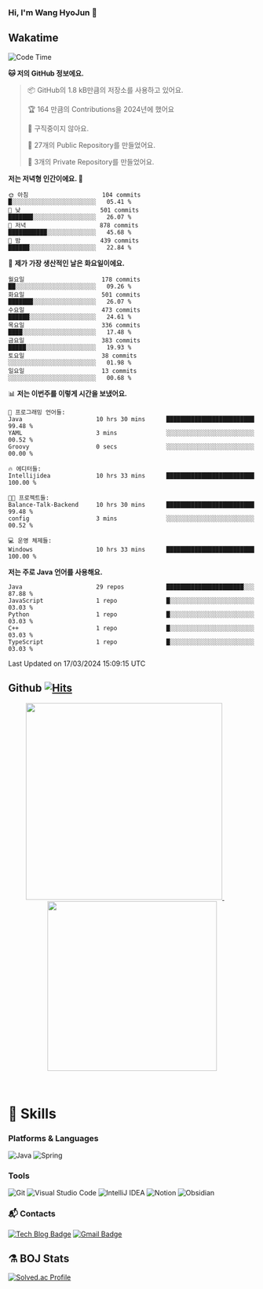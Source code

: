 ### Hi, I'm Wang HyoJun 👋

## Wakatime
<!--START_SECTION:waka-->
![Code Time](http://img.shields.io/badge/Code%20Time-190%20hrs%2048%20mins-blue)

**🐱 저의 GitHub 정보에요.** 

> 📦 GitHub의 1.8 kB만큼의 저장소를 사용하고 있어요. 
 > 
> 🏆 164 만큼의 Contributions을 2024년에 했어요
 > 
> 🚫 구직중이지 않아요.
 > 
> 📜 27개의 Public Repository를 만들었어요. 
 > 
> 🔑 3개의 Private Repository를 만들었어요. 
 > 
**저는 저녁형 인간이에요. 🦉** 

```text
🌞 아침                     104 commits         █░░░░░░░░░░░░░░░░░░░░░░░░   05.41 % 
🌆 낮　                     501 commits         ███████░░░░░░░░░░░░░░░░░░   26.07 % 
🌃 저녁                     878 commits         ███████████░░░░░░░░░░░░░░   45.68 % 
🌙 밤　                     439 commits         ██████░░░░░░░░░░░░░░░░░░░   22.84 % 
```
📅 **제가 가장 생산적인 날은 화요일이에요.** 

```text
월요일                      178 commits         ██░░░░░░░░░░░░░░░░░░░░░░░   09.26 % 
화요일                      501 commits         ███████░░░░░░░░░░░░░░░░░░   26.07 % 
수요일                      473 commits         ██████░░░░░░░░░░░░░░░░░░░   24.61 % 
목요일                      336 commits         ████░░░░░░░░░░░░░░░░░░░░░   17.48 % 
금요일                      383 commits         █████░░░░░░░░░░░░░░░░░░░░   19.93 % 
토요일                      38 commits          ░░░░░░░░░░░░░░░░░░░░░░░░░   01.98 % 
일요일                      13 commits          ░░░░░░░░░░░░░░░░░░░░░░░░░   00.68 % 
```


📊 **저는 이번주를 이렇게 시간을 보냈어요.** 

```text
💬 프로그래밍 언어들: 
Java                     10 hrs 30 mins      █████████████████████████   99.48 % 
YAML                     3 mins              ░░░░░░░░░░░░░░░░░░░░░░░░░   00.52 % 
Groovy                   0 secs              ░░░░░░░░░░░░░░░░░░░░░░░░░   00.00 % 

🔥 에디터들: 
Intellijidea             10 hrs 33 mins      █████████████████████████   100.00 % 

🐱‍💻 프로젝트들: 
Balance-Talk-Backend     10 hrs 30 mins      █████████████████████████   99.48 % 
config                   3 mins              ░░░░░░░░░░░░░░░░░░░░░░░░░   00.52 % 

💻 운영 체제들: 
Windows                  10 hrs 33 mins      █████████████████████████   100.00 % 
```

**저는 주로 Java 언어를 사용해요.** 

```text
Java                     29 repos            ██████████████████████░░░   87.88 % 
JavaScript               1 repo              █░░░░░░░░░░░░░░░░░░░░░░░░   03.03 % 
Python                   1 repo              █░░░░░░░░░░░░░░░░░░░░░░░░   03.03 % 
C++                      1 repo              █░░░░░░░░░░░░░░░░░░░░░░░░   03.03 % 
TypeScript               1 repo              █░░░░░░░░░░░░░░░░░░░░░░░░   03.03 % 
```




 Last Updated on 17/03/2024 15:09:15 UTC
<!--END_SECTION:waka-->

## Github [![Hits](https://hits.seeyoufarm.com/api/count/incr/badge.svg?url=https%3A%2F%2Fgithub.com%2Fgywns0417%2Fhit-counter&count_bg=%239AEB68&title_bg=%23B1D1F7&icon=&icon_color=%23E7E7E7&title=hits&edge_flat=false)](https://hits.seeyoufarm.com)

<p align="center">
  <a href="https://github.com/gywns0417">
    <img src="https://github-readme-stats.vercel.app/api?username=gywns0417&show_icons=true&theme=catppuccin_latte" width="400" style="max-width:100%;" />
  </a>
  &nbsp;
  &nbsp;
  &nbsp;
  &nbsp;
  <a href="https://github.com/gywns0417">
    <img src="https://github-readme-stats.vercel.app/api/top-langs/?username=gywns0417&layout=compact&show_icons=true&show_owner=true&theme=nord" width="345" style="max-width:100%;"/>
  </a>
</p>

<br>

# 💪 Skills
### Platforms & Languages
![Java](https://img.shields.io/badge/Java-007396.svg?&style=for-the-badge&logo=Java&logoColor=white)
![Spring](https://img.shields.io/badge/Spring-6DB33F.svg?&style=for-the-badge&logo=Spring&logoColor=white)

### Tools
![Git](https://img.shields.io/badge/Git-F05032.svg?&style=for-the-badge&logo=Git&logoColor=white)
![Visual Studio Code](https://img.shields.io/badge/Visual%20Studio%20Code-007ACC.svg?&style=for-the-badge&logo=Visual%20Studio%20Code&logoColor=white)
![IntelliJ IDEA](https://img.shields.io/badge/IntelliJ%20IDEA-000000.svg?&style=for-the-badge&logo=IntelliJ%20IDEA&logoColor=white)
![Notion](https://img.shields.io/badge/Notion-000000.svg?&style=for-the-badge&logo=Notion&logoColor=white)
![Obsidian](https://img.shields.io/badge/Obsidian-7C3AED.svg?&style=for-the-badge&logo=Obsidian&logoColor=white)


### :mailbox_with_mail: Contacts
[![Tech Blog Badge](http://img.shields.io/badge/-Tech%20blog-black?style=flat-square&logo=github&link=https://king-dev.tistory.com/)](https://king.tistory.com/)
[![Gmail Badge](https://img.shields.io/badge/Gmail-d14836?style=flat-square&logo=Gmail&logoColor=white&link=mailto:gywns0417@gmail.com)](mailto:gywns0417@gmail.com)

## ⚗️ BOJ Stats

[![Solved.ac Profile](http://mazassumnida.wtf/api/v2/generate_badge?boj=gywns0417)](https://solved.ac/gywns0417/)
